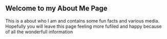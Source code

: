 <!DOCTYPE html>
<html>
<head>
  <meta charset ="utf-8">
  <meta name="viewport" content="width=device-width, initial-scale=1">
<title >Home Page</title>
</head>

<body>
  <h2>Welcome to my About Me Page</h2>
    <p>
    This is a about who I am and  contains some fun facts and various media. Hopefully you will leave this page feeling more fufiled and happy because of all the wonderfull information
    </p>



</body>
</html>
